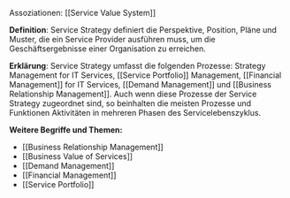 Assoziationen: [[Service Value System]]

**Definition**:
Service Strategy definiert die Perspektive, Position, Pläne und Muster, die ein Service Provider ausführen muss, um die Geschäftsergebnisse einer Organisation zu erreichen.

**Erklärung**:
Service Strategy umfasst die folgenden Prozesse: Strategy Management for IT Services, [[Service Portfolio]] Management, [[Financial Management]] for IT Services, [[Demand Management]] und [[Business Relationship Management]]. Auch wenn diese Prozesse der Service Strategy zugeordnet sind, so beinhalten die meisten Prozesse und Funktionen Aktivitäten in mehreren Phasen des Servicelebenszyklus.

**Weitere Begriffe und Themen:**
- [[Business Relationship Management]]
- [[Business Value of Services]]
- [[Demand Management]]
- [[Financial Management]]
- [[Service Portfolio]]